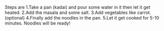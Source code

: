   Steps are
1.Take a pan (kadai) and pour some water in it then let it get heated.
2.Add the masala and some salt.
3.Add vegetables like carrot.(optional)
4.Finally add the noodles in the pan.
5.Let it get cooked for 5-10 minutes.
  Noodles will be ready!